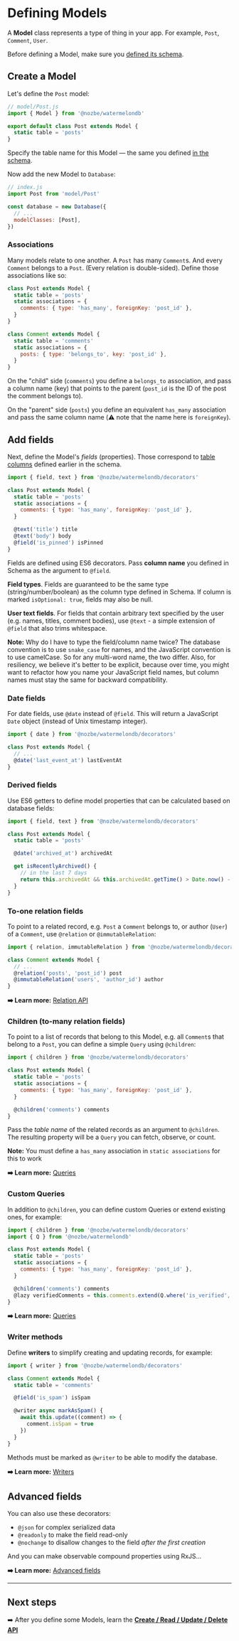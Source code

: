 # Defining Models

A **Model** class represents a type of thing in your app. For example, `Post`, `Comment`, `User`.

Before defining a Model, make sure you [defined its schema](./Schema.md).

## Create a Model

Let's define the `Post` model:

```js
// model/Post.js
import { Model } from '@nozbe/watermelondb'

export default class Post extends Model {
  static table = 'posts'
}
```

Specify the table name for this Model — the same you defined [in the schema](./Schema.md).

Now add the new Model to `Database`:

```js
// index.js
import Post from 'model/Post'

const database = new Database({
  // ...
  modelClasses: [Post],
})
```

### Associations

Many models relate to one another. A `Post` has many `Comment`s. And every `Comment` belongs to a `Post`. (Every relation is double-sided). Define those associations like so:

```js
class Post extends Model {
  static table = 'posts'
  static associations = {
    comments: { type: 'has_many', foreignKey: 'post_id' },
  }
}

class Comment extends Model {
  static table = 'comments'
  static associations = {
    posts: { type: 'belongs_to', key: 'post_id' },
  }
}
```

On the "child" side (`comments`) you define a `belongs_to` association, and pass a column name (key) that points to the parent (`post_id` is the ID of the post the comment belongs to).

On the "parent" side (`posts`) you define an equivalent `has_many` association and pass the same column name (⚠️ note that the name here is `foreignKey`).

## Add fields

Next, define the Model's _fields_ (properties). Those correspond to [table columns](./Schema.md) defined earlier in the schema.

```js
import { field, text } from '@nozbe/watermelondb/decorators'

class Post extends Model {
  static table = 'posts'
  static associations = {
    comments: { type: 'has_many', foreignKey: 'post_id' },
  }

  @text('title') title
  @text('body') body
  @field('is_pinned') isPinned
}
```

Fields are defined using ES6 decorators. Pass **column name** you defined in Schema as the argument to `@field`.

**Field types**. Fields are guaranteed to be the same type (string/number/boolean) as the column type defined in Schema. If column is marked `isOptional: true`, fields may also be null.

**User text fields**. For fields that contain arbitrary text specified by the user (e.g. names, titles, comment bodies), use `@text` - a simple extension of `@field` that also trims whitespace.

**Note:** Why do I have to type the field/column name twice? The database convention is to use `snake_case` for names, and the JavaScript convention is to use camelCase. So for any multi-word name, the two differ. Also, for resiliency, we believe it's better to be explicit, because over time, you might want to refactor how you name your JavaScript field names, but column names must stay the same for backward compatibility.

### Date fields

For date fields, use `@date` instead of `@field`. This will return a JavaScript `Date` object (instead of Unix timestamp integer).

```js
import { date } from '@nozbe/watermelondb/decorators'

class Post extends Model {
  // ...
  @date('last_event_at') lastEventAt
}
```

### Derived fields

Use ES6 getters to define model properties that can be calculated based on database fields:

```js
import { field, text } from '@nozbe/watermelondb/decorators'

class Post extends Model {
  static table = 'posts'

  @date('archived_at') archivedAt

  get isRecentlyArchived() {
    // in the last 7 days
    return this.archivedAt && this.archivedAt.getTime() > Date.now() - 7 * 24 * 3600 * 1000
  }
}
```

### To-one relation fields

To point to a related record, e.g. `Post` a `Comment` belongs to, or author (`User`) of a `Comment`, use `@relation` or `@immutableRelation`:

```js
import { relation, immutableRelation } from '@nozbe/watermelondb/decorators'

class Comment extends Model {
  // ...
  @relation('posts', 'post_id') post
  @immutableRelation('users', 'author_id') author
}
```

**➡️ Learn more:** [Relation API](./Relation.md)

### Children (to-many relation fields)

To point to a list of records that belong to this Model, e.g. all `Comment`s that belong to a `Post`, you can define a simple `Query` using `@children`:

```js
import { children } from '@nozbe/watermelondb/decorators'

class Post extends Model {
  static table = 'posts'
  static associations = {
    comments: { type: 'has_many', foreignKey: 'post_id' },
  }

  @children('comments') comments
}
```

Pass the _table name_ of the related records as an argument to `@children`. The resulting property will be a `Query` you can fetch, observe, or count.

**Note:** You must define a `has_many` association in `static associations` for this to work

**➡️ Learn more:** [Queries](./Query.md)

### Custom Queries

In addition to `@children`, you can define custom Queries or extend existing ones, for example:

```js
import { children } from '@nozbe/watermelondb/decorators'
import { Q } from '@nozbe/watermelondb'

class Post extends Model {
  static table = 'posts'
  static associations = {
    comments: { type: 'has_many', foreignKey: 'post_id' },
  }

  @children('comments') comments
  @lazy verifiedComments = this.comments.extend(Q.where('is_verified', true))
}
```

**➡️ Learn more:** [Queries](./Query.md)

### Writer methods

Define **writers** to simplify creating and updating records, for example:

```js
import { writer } from '@nozbe/watermelondb/decorators'

class Comment extends Model {
  static table = 'comments'

  @field('is_spam') isSpam

  @writer async markAsSpam() {
    await this.update((comment) => {
      comment.isSpam = true
    })
  }
}
```

Methods must be marked as `@writer` to be able to modify the database.

**➡️ Learn more:** [Writers](./Writers.md)

## Advanced fields

You can also use these decorators:

- `@json` for complex serialized data
- `@readonly` to make the field read-only
- `@nochange` to disallow changes to the field _after the first creation_

And you can make observable compound properties using RxJS...

**➡️ Learn more:** [Advanced fields](./Advanced/AdvancedFields.md)

---

## Next steps

➡️ After you define some Models, learn the [**Create / Read / Update / Delete API**](./CRUD.md)
